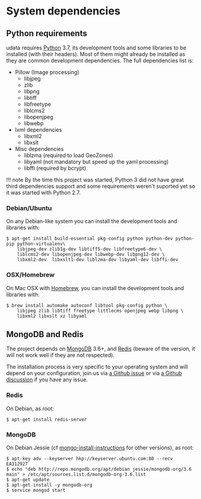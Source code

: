 # System dependencies

## Python requirements

udata requires [Python][] 3.7, its development tools and some libraries to be installed (with their headers).
Most of them might already be installed as they are common development dependencies.
The full dependencies list is:

* Pillow (Image processing)
    * libjpeg
    * zlib
    * libpng
    * libtiff
    * libfreetype
    * liblcms2
    * libopenjpeg
    * libwebp
* lxml dependencies
    * libxml2
    * libxslt
* Misc dependencies
    * liblzma (required to load GeoZones)
    * libyaml (not mandatory but speed up the yaml processing)
    * libffi (required by bcrypt)

!!! note
    By the time this project was started, Python 3 did not have great third dependencies support
    and some requirements weren't suported yet so it was started with Python 2.7.

### Debian/Ubuntu

On any Debian-like system you can install the development tools and libraries with:

```shell
$ apt-get install build-essential pkg-config python python-dev python-pip python-virtualenv\
    libjpeg-dev zlib1g-dev libtiff5-dev libfreetype6-dev \
    liblcms2-dev libopenjpeg-dev libwebp-dev libpng12-dev \
    libxml2-dev  libxslt1-dev liblzma-dev libyaml-dev libffi-dev
```

### OSX/Homebrew

On Mac OSX with [Homebrew][], you can install the development tools and libraries with:

```shell
$ brew install automake autoconf libtool pkg-config python \
    libjpeg zlib libtiff freetype littlecms openjpeg webp libpng \
    libxml2 libxslt xz libyaml
```

## MongoDB and Redis

The project depends on [MongoDB][] 3.6+, and [Redis][]
(beware of the version, it will not work well if they are not respected).

The installation process is very specific to your operating system
and will depend on your configuration, join us via [a Github issue][github-new-issue] or via [a Github discussion][github-discussions] if you have any issue.

### Redis

On Debian, as root:

```shell
$ apt-get install redis-server
```

### MongoDB

On Debian Jessie (cf [mongo-install-instructions][] for other versions), as root:

```
$ apt-key adv --keyserver hkp://keyserver.ubuntu.com:80 --recv EA312927
$ echo "deb http://repo.mongodb.org/apt/debian jessie/mongodb-org/3.6 main" > /etc/apt/sources.list.d/mongodb-org-3.6.list
$ apt-get update
$ apt-get install -y mongodb-org
$ service mongod start
```

[mongodb]: https://www.mongodb.org/
[redis]: http://redis.io/
[homebrew]: http://brew.sh/
[python]: https://www.python.org/
[mongo-install-instructions]: https://docs.mongodb.com/v3.6/tutorial/install-mongodb-on-debian/#install-mongodb-community-edition
[github-discussions]: https://github.com/opendatateam/udata/discussions/2721
[github-new-issue]: https://github.com/opendatateam/udata/issues/new
